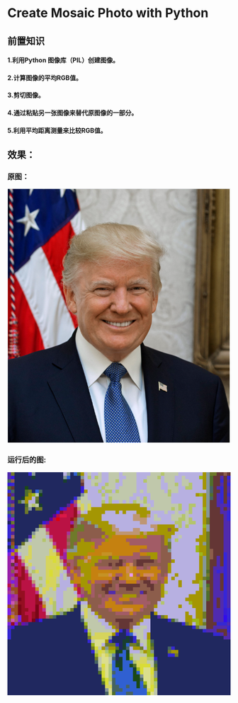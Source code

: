 # Create Mosaic Photo with Python
## 前置知识
#### 1.利用Python 图像库（PIL）创建图像。
#### 2.计算图像的平均RGB值。
#### 3.剪切图像。
#### 4.通过粘贴另一张图像来替代原图像的一部分。
#### 5.利用平均距离测量来比较RGB值。

 ## 效果：
### 原图：
![source.png](source.png)

### 运行后的图:
![mosaic.png](mosaic.png)
